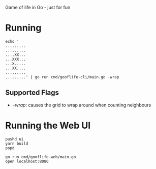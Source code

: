 Game of life in Go - just for fun

# Running

~~~~
echo '
.........
.........
....XX...
...XXX...
...X.....
...XX....
.........
.........' | go run cmd/gooflife-cli/main.go -wrap
~~~~

## Supported Flags

 - *-wrap*: causes the grid to wrap around when counting neighbours

# Running the Web UI

~~~~
pushd ui
yarn build
popd

go run cmd/gooflife-web/main.go
open localhost:8080
~~~~

